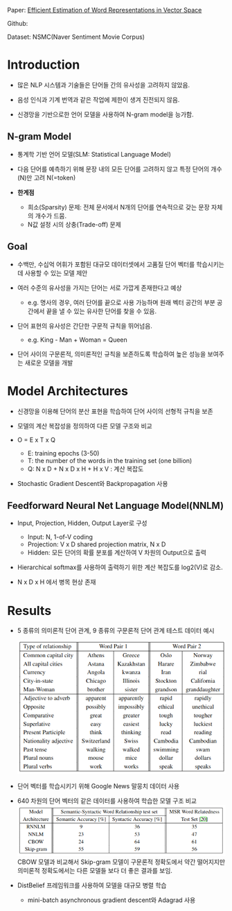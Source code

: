 Paper: [Efficient Estimation of Word Representations in Vector Space](https://arxiv.org/pdf/1301.3781.pdf)

Github: 

Dataset: NSMC(Naver Sentiment Movie Corpus)

# Introduction

- 많은 NLP 시스템과 기술들은 단어들 간의 유사성을 고려하지 않았음.

- 음성 인식과 기계 번역과 같은 작업에 제한이 생겨 진전되지 않음.

- 신경망을 기반으로한 언어 모델을 사용하여 N-gram model을 능가함.

## N-gram Model

- 통계학 기반 언어 모델(SLM: Statistical Language Model)

- 다음 단어를 예측하기 위해 문장 내의 모든 단어를 고려하지 않고 특정 단어의 개수(N)만 고려 N(=token)

- **한계점**
    - 희소(Sparsity) 문제: 전체 문서에서 N개의 단어를 연속적으로 갖는 문장 자체의 개수가 드뭄.
    - N값 설정 시의 상충(Trade-off) 문제

## Goal

- 수백만, 수십억 어휘가 포함된 대규모 데이터셋에서 고품질 단어 벡터를 학습시키는 데 사용할 수 있는 모델 제안

- 여러 수준의 유사성을 가지는 단어는 서로 가깝게 존재한다고 예상
    - e.g. 명사의 경우, 여러 단어를 끝으로 사용 가능하며 원래 벡터 공간의 부분 공간에서 끝을 낼 수 있는 유사한 단어를 찾을 수 있음.

- 단어 표현의 유사성은 간단한 구문적 규칙을 뛰어넘음. 
    - e.g. King - Man + Woman = Queen

- 단어 사이의 구문론적, 의미론적인 규칙을 보존하도록 학습하여 높은 성능을 보여주는 새로운 모델을 개발

# Model Architectures

- 신경망을 이용해 단어의 분산 표현을 학습하여 단어 사이의 선형적 규칙을 보존

- 모델의 계산 복잡성을 정의하여 다른 모델 구조와 비교

- O = E x T x Q
    - E: training epochs (3-50)
    - T: the number of the words in the training set (one billion)
    - Q: N x D + N x D x H + H x V : 계산 복잡도

- Stochastic Gradient Descent와 Backpropagation 사용

## Feedforward Neural Net Language Model(NNLM)

- Input, Projection, Hidden, Output Layer로 구성
    - Input: N, 1-of-V coding
    - Projection: V x D shared projection matrix, N x D
    - Hidden: 모든 단어의 확률 분포를 계산하여 V 차원의 Output으로 출력

- Hierarchical softmax를 사용하여 출력하기 위한 계산 복잡도를 log2(V)로 감소.
- N x D x H 에서 병목 현상 존재


# Results

- 5 종류의 의미론적 단어 관계, 9 종류의 구문론적 단어 관계 테스트 데이터 예시

    ![testdata](./image/testdata.png)

- 단어 벡터를 학습시키기 위해 Google News 말뭉치 데이터 사용

- 640 차원의 단어 벡터의 같은 데이터를 사용하여 학습한 모델 구조 비교
    ![coa](./image/comparison_of_architecture.png)
    CBOW 모델과 비교해서 Skip-gram 모델이 구문론적 정확도에서 약간 떨어지지만 의미론적 정확도에서는 다른 모델들 보다 더 좋은 결과를 보임.

- DistBelief 프레임워크를 사용하여 모델을 대규모 병렬 학습
    - mini-batch asynchronous gradient descent와 Adagrad 사용


